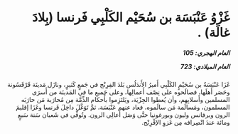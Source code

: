 <h1 dir="rtl">غَزْوُ عَنْبَسَة بن سُحَيْم الكَلْبِي فَرنسا (بِلادَ غالَة) .</h1>

<h5 dir="rtl">العام الهجري:  105

العام الميلادي: 723

</h5>

<p dir="rtl">غَزَا عَنْبَسَةُ بن سُحَيْمٍ الكَلْبِي أَميرُ الأَندَلُس بَلدَ الفِرِنْج في جَمعٍ كَثيرٍ، ونازَل مَدينَة قَرْقَسُونة وحَصَر أَهلَها، فصالَحوه على نِصْف أَعمالِها، وعلى جَميعِ ما في المَدينَة من أَسرَى المسلمين وأَسلابِهم، وأن يُعطوا الجِزْيَة، ويَلتَزِموا بأَحكام الذِّمَّة مِن مُحارَبة مَن حارَبَه المسلمون، ومَسالَمة مَن سالَموه، فعاد عنهم عَنْبَسَة، ثمَّ تَوَغَّلَ داخِلَ فَرنسا وغَزَا إقليمَ الرون وبرفانس وليون وبورغونيا حتَّى وَصَل أَعالِي الرون. وتُوفِّي في شَعبان سَنة سَبعٍ ومائة عندَ انْصِرافه مِن غَزوِ الإفْرِنْج.</p></br>
